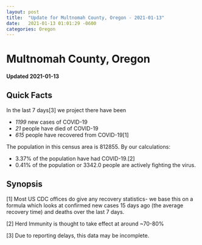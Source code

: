 ```yaml
---
layout: post
title:  "Update for Multnomah County, Oregon - 2021-01-13"
date:   2021-01-13 01:01:29 -0600
categories: Oregon
---
```


# Multnomah County, Oregon
#### Updated 2021-01-13

## Quick Facts

In the last 7 days[3] we project there have been
- *1199* new cases of COVID-19
- *21* people have died of COVID-19
- *615* people have recovered from COVID-19[1]

The population in this census area is 812855. By our calculations:
- 3.37% of the population have had COVID-19.[2]
- 0.41% of the population or 3342.0 people are actively fighting the virus.

## Synopsis




[1] Most US CDC offices do give any recovery statistics- we base this on a formula which looks at confirmed new cases
15 days ago (the average recovery time) and deaths over the last 7 days.

[2] Herd Immunity is thought to take effect at around ~70-80%

[3] Due to reporting delays, this data may be incomplete.
 
    